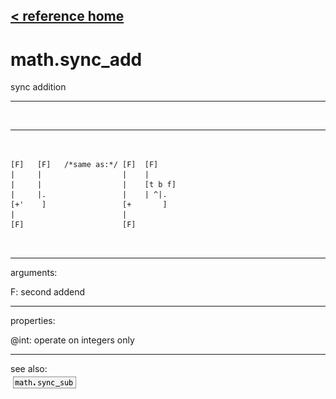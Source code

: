 [< reference home](ceammc_lib.html)
---

# math.sync_add


sync addition

---

<br>


---


```


[F]   [F]   /*same as:*/ [F]  [F]
|     |                  |    |
|     |                  |    [t b f]
|     |.                 |    | ^|.
[+'    ]                 [+       ]
|                        |
[F]                      [F]

            
```

---
arguments:

F: second addend<br>

---
properties:

@int: operate on integers only<br>

---
see also:<br>
[![math.sync_sub](img/object_math.sync_sub.png)](math.sync_sub.html)
